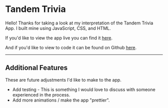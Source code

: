 # Tandem Trivia
Hello! Thanks for taking a look at my interpretation of the Tandem Trivia App. I built mine using JavaScript, CSS, and HTML.

If you'd like to view the app live you can find it [here](https://glacial-eyrie-03267.herokuapp.com/).

And if you'd like to view to code it can be found on Github [here](https://github.com/dwinslow123/tandemTrivia).

---

## Additional Features
These are future adjustments I'd like to make to the app.

* Add testing - This is something I would love to discuss with someone experienced in the process.
* Add more animations / make the app "prettier".


